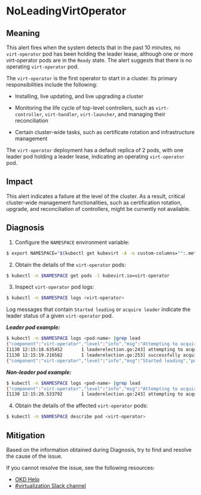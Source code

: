 # NoLeadingVirtOperator 

## Meaning

This alert fires when the system detects that in the past 10 minutes, no `virt-operator` pod has been holding the leader lease, although one or more virt-operator pods are in the `Ready` state. The alert suggests that there is no operating `virt-operator` pod. 

The `virt-operator` is the first operator to start in a cluster. Its primary responsibilities include the following: 

- Installing, live updating, and live upgrading a cluster

- Monitoring the life cycle of top-level controllers, such as `virt-controller`, `virt-handler`, `virt-launcher`, and managing their reconciliation

- Certain cluster-wide tasks, such as certificate rotation and infrastructure management

The `virt-operator` deployment has a default replica of 2 pods, with one leader pod holding a leader lease, indicating an operating `virt-operator` pod. 

## Impact

This alert indicates a failure at the level of the cluster. As a result, critical cluster-wide management functionalities, such as certification rotation, upgrade, and reconciliation of controllers, might be currently not available.

## Diagnosis


1. Configure the `NAMESPACE` environment variable:
```bash
$ export NAMESPACE="$(kubectl get kubevirt -A -o custom-columns="":.metadata.namespace)"
```

2. Obtain the details of the `virt-operator` pods:
```bash
$ kubectl -n $NAMESPACE get pods -l kubevirt.io=virt-operator
```

3. Inspect `virt-operator` pod logs:
```bash
$ kubectl -n $NAMESPACE logs <virt-operator>
```

Log messages that contain `Started leading` or `acquire leader` indicate the leader status of a given `virt-operator` pod.

***Leader pod example:***
```bash
$ kubectl -n $NAMESPACE logs <pod-name> |grep lead
{"component":"virt-operator","level":"info","msg":"Attempting to acquire leader status","pos":"application.go:400","timestamp":"2021-11-30T12:15:18.635387Z"}
I1130 12:15:18.635452       1 leaderelection.go:243] attempting to acquire leader lease <namespace>/virt-operator...
I1130 12:15:19.216582       1 leaderelection.go:253] successfully acquired lease <namespace>/virt-operator
{"component":"virt-operator","level":"info","msg":"Started leading","pos":"application.go:385","timestamp":"2021-11-30T12:15:19.216836Z"}
```
***Non-leader pod example:***
```bash
$ kubectl -n $NAMESPACE logs <pod-name> |grep lead
{"component":"virt-operator","level":"info","msg":"Attempting to acquire leader status","pos":"application.go:400","timestamp":"2021-11-30T12:15:20.533696Z"}
I1130 12:15:20.533792       1 leaderelection.go:243] attempting to acquire leader lease <namespace>/virt-operator...
```

4. Obtain the details of the affected `virt-operator` pods:
```bash
$ kubectl -n $NAMESPACE describe pod <virt-operator>
```

## Mitigation

Based on the information obtained during Diagnosis, try to find and resolve the cause of the issue.

<!--DS: If you cannot resolve the issue, log in to the link:https://access.redhat.com[Customer Portal] and open a support case, attaching the artifacts gathered during the Diagnosis procedure.-->
<!--USstart-->
If you cannot resolve the issue, see the following resources:

- [OKD Help](https://www.okd.io/help/)
- [#virtualization Slack channel](https://kubernetes.slack.com/channels/virtualization)
<!--USend-->